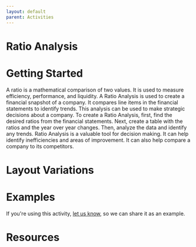 ```yaml
---
layout: default
parent: Activities
---
```


# Ratio Analysis

# Getting Started

A ratio is a mathematical comparison of two values. It is used to measure efficiency, performance, and liquidity. A Ratio Analysis is used to create a financial snapshot of a company. It compares line items in the financial statements to identify trends. This analysis can be used to make strategic decisions about a company. To create a Ratio Analysis, first, find the desired ratios from the financial statements. Next, create a table with the ratios and the year over year changes. Then, analyze the data and identify any trends. Ratio Analysis is a valuable tool for decision making. It can help identify inefficiencies and areas of improvement. It can also help compare a company to its competitors.

# Layout Variations
# Examples
If you're using this activity, [let us know](https://github.com/Standards-and-Practices/structured-rapid-development/issues/new?assignees=&labels=documentation&template=example-submission.md&title=Example+of+%5Byour+pattern+here%5D), so we can share it as an example.
# Resources